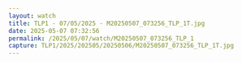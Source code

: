 ```yaml
---
layout: watch
title: TLP1 - 07/05/2025 - M20250507_073256_TLP_1T.jpg
date: 2025-05-07 07:32:56
permalink: /2025/05/07/watch/M20250507_073256_TLP_1
capture: TLP1/2025/202505/20250506/M20250507_073256_TLP_1T.jpg
---
```

